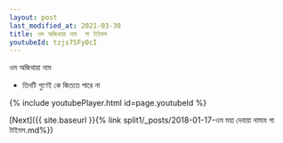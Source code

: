 ```yaml
---
layout: post
last_modified_at: 2021-03-30
title: ওম অজিথায়া নাম  গা টাইমস
youtubeId: tzjs7SFy0cI
---
```

 
 
 ওম অজিথায়া নাম   
 
 -  তিনটি গুণেই কে জিততে পারে না 
 
  
 
  
 
 
 
 
 
 


{% include youtubePlayer.html id=page.youtubeId %}
 
[Next]({{ site.baseurl }}{% link  split1/_posts/2018-01-17-ওম মহা দেবায়া নামায গা টাইমস.md%})
 

